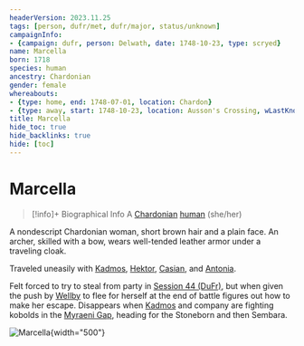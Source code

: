 ```yaml
---
headerVersion: 2023.11.25
tags: [person, dufr/met, dufr/major, status/unknown]
campaignInfo:
- {campaign: dufr, person: Delwath, date: 1748-10-23, type: scryed}
name: Marcella
born: 1718
species: human
ancestry: Chardonian
gender: female
whereabouts:
- {type: home, end: 1748-07-01, location: Chardon}
- {type: away, start: 1748-10-23, location: Ausson's Crossing, wLastKnown: ''}
title: Marcella
hide_toc: true
hide_backlinks: true
hide: [toc]
---
```

# Marcella
>[!info]+ Biographical Info
> A [Chardonian](<../../gazetteer/west-coast/chardonian-empire/chardonian-empire.md>) [human](<../../species/humans/humans.md>) (she/her)
> 
>> 
>> 



A nondescript Chardonian woman, short brown hair and a plain face. An archer, skilled with a bow, wears well-tended leather armor under a traveling cloak. 

Traveled uneasily with [Kadmos](<./kadmos.md>), [Hektor](<./hektor.md>), [Casian](<./casian.md>), and [Antonia](<./antonia.md>). 

Felt forced to try to steal from party in [Session 44 (DuFr)](<../../campaigns/dunmari-frontier/session-notes/session-44-dufr.md>), but when given the push by [Wellby](<../pcs/dunmar-fellowship/wellby.md>) to flee for herself at the end of battle figures out how to make her escape. Disappears when [Kadmos](<./kadmos.md>) and company are fighting kobolds in the [Myraeni Gap](<../../gazetteer/greater-dunmar/myraeni-gap.md>), heading for the Stoneborn and then Sembara. 

![Marcella](../../assets/marcella.png){width="500"}

